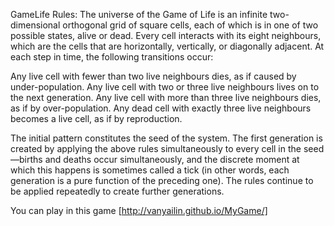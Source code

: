 GameLife
Rules: The universe of the Game of Life is an infinite two-dimensional orthogonal grid of square cells, 
each of which is in one of two possible states, alive or dead.
 Every cell interacts with its eight neighbours, which are the cells that are horizontally, vertically, or diagonally adjacent. 
 At each step in time, the following transitions occur:

Any live cell with fewer than two live neighbours dies, as if caused by under-population. Any live cell with two or three live neighbours lives on 
to the next generation. Any live cell with more than three live neighbours dies, as if by over-population. 
Any dead cell with exactly three live neighbours becomes a live cell, as if by reproduction.

The initial pattern constitutes the seed of the system. The first generation is created by applying the above rules simultaneously to every cell 
in the seed—births and deaths occur simultaneously, and the discrete moment at which this happens is sometimes called a tick 
(in other words, each generation is a pure function of the preceding one). 
The rules continue to be applied repeatedly to create further generations.

You can play in this game [http://vanyailin.github.io/MyGame/]
